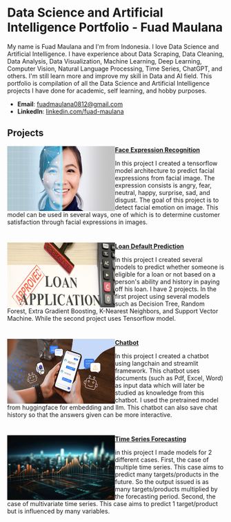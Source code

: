 # Data Science and Artificial Intelligence Portfolio - Fuad Maulana
My name is Fuad Maulana and I'm from Indonesia. I love Data Science and Artificial Intelligence. I have experience about Data Scraping, Data Cleaning, Data Analysis, Data Visualization, Machine Learning, Deep Learning, Computer Vision, Natural Language Processing, Time Series, ChatGPT, and others. I'm still learn more and improve my skill in Data and AI field. This portfolio is compilation of all the Data Science and Artificial Intelligence projects I have done for academic, self learning, and hobby purposes.
- **Email**: [fuadmaulana0812@gmail.com](fuadmaulana0812@gmail.com)
- **LinkedIn**: [linkedin.com/fuad-maulana](https://www.linkedin.com/in/fuad-maulana)

## Projects

<img align="left" width="250" height="150" src="https://github.com/fuadmaulana0812/MyPortfolio/blob/8443dade17e7885edab399970c23831891004275/Images/face-expression-recognition.jpg"> **[Face Expression Recognition](https://github.com/fuadmaulana0812/MyPortfolio/tree/76f76037f0ae0559fab32f388c9d254f3f78fc33/Projects/Face%20Expression%20Recognition)**

In this project I created a tensorflow model architecture to predict facial expressions from facial image. The expression consists is angry, fear, neutral, happy, surprise, sad, and disgust. The goal of this project is to detect facial emotion on image. This model can be used in several ways, one of which is to determine customer satisfaction through facial expressions in images.

#

<img align="left" width="250" height="150" src="https://github.com/fuadmaulana0812/MyPortfolio/blob/687c64c91eb81bef18d246a9e8135e2eccfd768c/Images/credit_loan.jpg"> **[Loan Default Prediction](https://github.com/fuadmaulana0812/MyPortfolio/tree/bdda3a20ef020c2b22260c6ebdffbda3bebb8697/Projects/Loan%20Default%20Prediction)**

In this project I created several models to predict whether someone is eligible for a loan or not based on a person's ability and history in paying off his loan. I have 2 projects. In the first project using several models such as Decision Tree, Random Forest, Extra Gradient Boosting, K-Nearest Neighbors, and Support Vector Machine. While the second project uses Tensorflow model.

#

<img align="left" width="250" height="150" src="https://github.com/fuadmaulana0812/MyPortfolio/blob/b3b5e6335c6da9e4c880c30f06c2f9f607888fea/Images/chatbot.png"> **[Chatbot](https://github.com/fuadmaulana0812/MyPortfolio/tree/840e04a312ad97405dfea1cb326b7349de5e743d/Projects/Chatbot)**

In this project I created a chatbot using langchain and streamlit framework. This chatbot uses documents (such as Pdf, Excel, Word) as input data which will later be studied as knowledge from this chatbot. I used the pretrained model from huggingface for embedding and llm. This chatbot can also save chat history so that the answers given can be more interactive.

# 

<img align="left" width="250" height="150" src="https://github.com/fuadmaulana0812/MyPortfolio/blob/cac408f3bb3f7eb389aa7b77215cace2905f199b/Images/forecasting.png"> **[Time Series Forecasting](https://github.com/fuadmaulana0812/MyPortfolio/tree/840e04a312ad97405dfea1cb326b7349de5e743d/Projects/Time%20Series%20Forecasting)**

in this project I made models for 2 different cases. First, the case of multiple time series. This case aims to predict many targets/products in the future. So the output issued is as many targets/products multiplied by the forecasting period. Second, the case of multivariate time series. This case aims to predict 1 target/product but is influenced by many variables.

# 